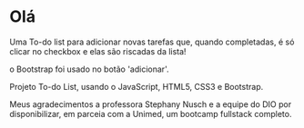 # Olá

Uma To-do list para adicionar novas tarefas que, quando completadas, é só clicar no checkbox e elas são riscadas da lista!

o Bootstrap foi usado no botão 'adicionar'.

Projeto To-do List, usando o JavaScript, HTML5, CSS3 e Bootstrap. 

Meus agradecimentos a professora Stephany Nusch e a equipe do DIO por disponibilizar, em parceia com a Unimed, um bootcamp fullstack completo.
